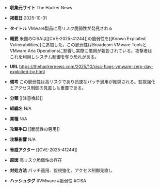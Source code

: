 - **収集元サイト**
The Hacker News

- **掲載日**
2025-10-31

- **タイトル**
VMware製品に高リスク脆弱性が発見される

- **概要**
米国のCISAは[[CVE-2025-41244]]の脆弱性を[[Known Exploited Vulnerabilities]]に追加した。この脆弱性はBroadcom VMware ToolsとVMware Aria Operationsに影響し実際に悪用が報告されている。攻撃者はこれを利用しシステム制御を奪う恐れがある。

- **URL**
https://thehackernews.com/2025/10/cisa-flags-vmware-zero-day-exploited-by.html

- **備考**
この脆弱性は高リスクであり迅速なパッチ適用が推奨される。監視強化とアクセス制御の見直しも重要である。

- **分類**
[[注意喚起]]

- **組織名**
N/A

- **業種**
N/A

- **攻撃手口**
[[脆弱性の悪用]]

- **攻撃影響**
N/A

- **脅威アクター**
[[CVE-2025-41244]]

- **原因**
高リスク脆弱性の存在

- **対処方法**
パッチ適用、監視強化、アクセス制御見直し

- **ハッシュタグ**
#VMware #脆弱性 #CISA
